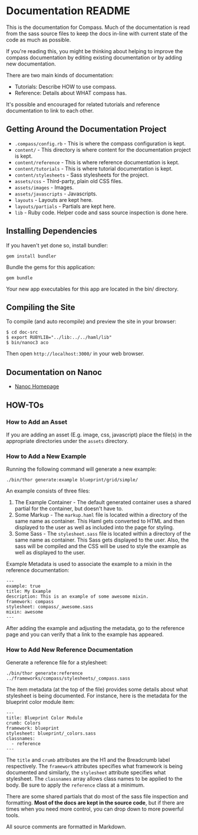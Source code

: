 Documentation README
====================

This is the documentation for Compass. Much of the documentation is read from the
sass source files to keep the docs in-line with current state of the code as much as
possible.

If you're reading this, you might be thinking about helping to improve the compass documentation by editing existing documentation or by adding new documentation.

There are two main kinds of documentation:

* Tutorials: Describe HOW to use compass.
* Reference: Details about WHAT compass has.

It's possible and encouraged for related tutorials and reference documentation to
link to each other.

## Getting Around the Documentation Project

* `.compass/config.rb` - This is where the compass configuration is kept.
* `content/` - This directory is where content for the documentation project is kept.
* `content/reference` - This is where reference documentation is kept.
* `content/tutorials` - This is where tutorial documentation is kept.
* `content/stylesheets` - Sass stylesheets for the project.
* `assets/css` - Third-party, plain old CSS files.
* `assets/images` - Images.
* `assets/javascripts` - Javascripts.
* `layouts` - Layouts are kept here.
* `layouts/partials` - Partials are kept here.
* `lib` - Ruby code. Helper code and sass source inspection is done here.

## Installing Dependencies

If you haven't yet done so, install bundler:

    gem install bundler

Bundle the gems for this application:

    gem bundle

Your new app executables for this app are located in the bin/ directory.

## Compiling the Site

To compile (and auto recompile) and preview the site in your browser:

    $ cd doc-src
    $ export RUBYLIB="../lib:../../haml/lib"
    $ bin/nanoc3 aco

Then open `http://localhost:3000/` in your web browser.

## Documentation on Nanoc

* [Nanoc Homepage](http://nanoc.stoneship.org/)

## HOW-TOs

### How to Add an Asset

If you are adding an asset (E.g. image, css, javascript) place the file(s) in the appropriate directories under the `assets` directory.

### How to Add a New Example

Running the following command will generate a new example:

    ./bin/thor generate:example blueprint/grid/simple/

An example consists of three files:

1. The Example Container - The default generated container uses a shared partial for the container, but doesn't have to.
2. Some Markup - The `markup.haml` file is located within a directory of the same name as container. This Haml gets converted to HTML and then displayed to the user as well as included into the page for styling.
3. Some Sass - The `stylesheet.sass` file is located within a directory of the same name as container. This Sass gets displayed to the user. Also, the sass will be compiled and the CSS will be used to style the example as well as displayed to the user.

Example Metadata is used to associate the example to a mixin in the reference documentation:

    --- 
    example: true
    title: My Example
    description: This is an example of some awesome mixin.
    framework: compass
    stylesheet: compass/_awesome.sass
    mixin: awesome
    ---

After adding the example and adjusting the metadata, go to the reference page and you can verify that a link to the example has appeared.

### How to Add New Reference Documentation

Generate a reference file for a stylesheet:

    ./bin/thor generate:reference ../frameworks/compass/stylesheets/_compass.sass

The item metadata (at the top of the file) provides some details about what stylesheet is being documented. For instance, here is the metadata for the blueprint color module item:

    --- 
    title: Blueprint Color Module
    crumb: Colors
    framework: blueprint
    stylesheet: blueprint/_colors.sass
    classnames:
      - reference
    ---

The `title` and `crumb` attributes are the H1 and the Breadcrumb label respectively. The `framework` attributes specifies what framework is being documented and similarly, the `stylesheet` attribute specifies what stylesheet. The `classnames` array allows class names to be applied to the body. Be sure to apply the `reference` class at a minimum.

There are some shared partials that do most of the sass file inspection and formatting. __Most of the docs are kept in the source code__, but if there are times when you need more control, you can drop down to more powerful tools.

All source comments are formatted in Markdown.
